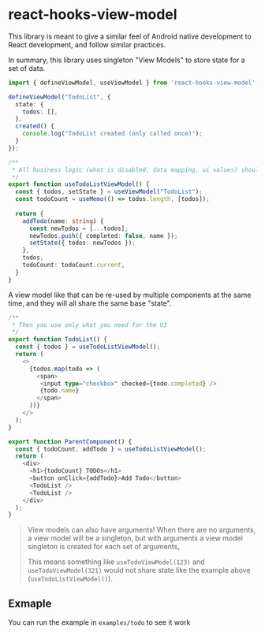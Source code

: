 # react-hooks-view-model

This library is meant to give a similar feel of Android native development to React development, and follow similar practices.

In summary, this library uses singleton "View Models" to store state for a set of data.

```ts
import { defineViewModel, useViewModel } from 'react-hooks-view-model';

defineViewModel("TodoList", {
  state: {
    todos: [],
  },
  created() {
    console.log("TodoList created (only called once)");
  }
});

/**
 * All business logic (what is disabled, data mapping, ui values) should be in this function
 */
export function useTodoListViewModel() {
  const { todos, setState } = useViewModel("TodoList");
  const todoCount = useMemo(() => todos.length, [todos]);
  
  return {
    addTodo(name: string) {
      const newTodos = [...todos];
      newTodos.push({ completed: false, name });
      setState({ todos: newTodos });
    },
    todos,
    todoCount: todoCount.current,
  }
}
```

A view model like that can be re-used by multiple components at the same time, and they will all share the same base "state".

```ts
/**
 * Then you use only what you need for the UI
 */
export function TodoList() {
  const { todos } = useTodoListViewModel();
  return (
    <>
      {todos.map(todo => (
        <span>
         <input type="checkbox" checked={todo.completed} />
         {todo.name}
        </span>
      ))}
    </>
  );
}

export function ParentComponent() {
  const { todoCount, addTodo } = useTodoListViewModel();
  return (
    <div>
      <h1>{todoCount} TODOs</h1>
      <button onClick={addTodo}>Add Todo</button>
      <TodoList />
      <TodoList />
    </div>
  );
}
```

> View models can also have arguments! When there are no arguments, a view model will be a singleton, but with arguments a view model singleton is created for each set of arguments, 
>
> This means something like `useTodoViewModel(123)` and `useTodoViewModel(321)` would not share state like the example above (`useTodoListViewModel()`).

## Exmaple

You can run the example in `examples/todo` to see it work

